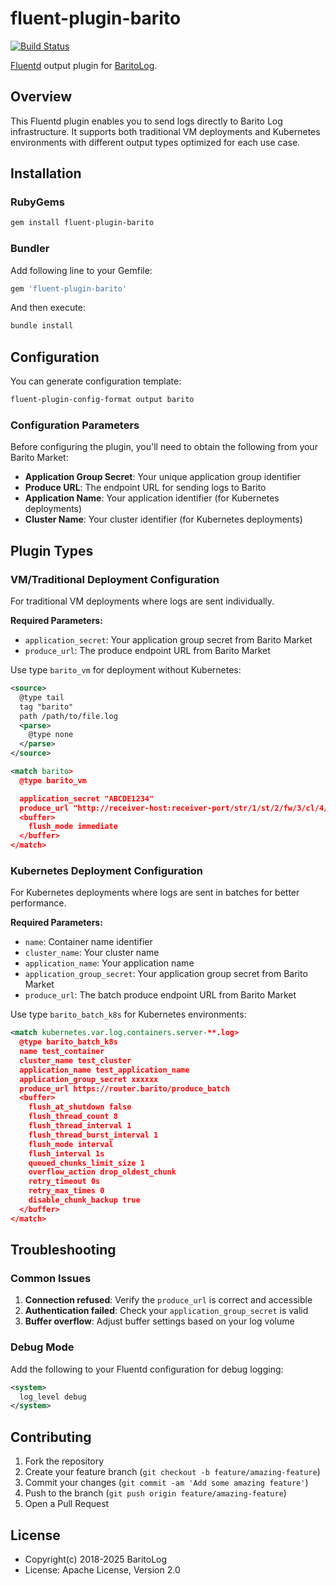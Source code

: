 # fluent-plugin-barito

[![Build Status](https://travis-ci.org/BaritoLog/Barito-Fluent-Plugin.svg?branch=master)](https://travis-ci.org/BaritoLog/Barito-Fluent-Plugin)

[Fluentd](https://fluentd.org/) output plugin for [BaritoLog](https://github.com/BaritoLog).

## Overview

This Fluentd plugin enables you to send logs directly to Barito Log infrastructure. It supports both traditional VM deployments and Kubernetes environments with different output types optimized for each use case.

## Installation

### RubyGems

```bash
gem install fluent-plugin-barito
```

### Bundler

Add following line to your Gemfile:

```ruby
gem 'fluent-plugin-barito'
```

And then execute:

```bash
bundle install
```

## Configuration

You can generate configuration template:

```bash
fluent-plugin-config-format output barito
```

### Configuration Parameters

Before configuring the plugin, you'll need to obtain the following from your Barito Market:

- **Application Group Secret**: Your unique application group identifier
- **Produce URL**: The endpoint URL for sending logs to Barito
- **Application Name**: Your application identifier (for Kubernetes deployments)
- **Cluster Name**: Your cluster identifier (for Kubernetes deployments)

## Plugin Types

### VM/Traditional Deployment Configuration

For traditional VM deployments where logs are sent individually.

**Required Parameters:**

- `application_secret`: Your application group secret from Barito Market
- `produce_url`: The produce endpoint URL from Barito Market

Use type `barito_vm` for deployment without Kubernetes:

```xml
<source>
  @type tail
  tag "barito"
  path /path/to/file.log
  <parse>
    @type none
  </parse>
</source>

<match barito>
  @type barito_vm

  application_secret "ABCDE1234"
  produce_url "http://receiver-host:receiver-port/str/1/st/2/fw/3/cl/4/produce/some-topic"
  <buffer>
    flush_mode immediate
  </buffer>
</match>
```

### Kubernetes Deployment Configuration

For Kubernetes deployments where logs are sent in batches for better performance.

**Required Parameters:**

- `name`: Container name identifier
- `cluster_name`: Your cluster name
- `application_name`: Your application name
- `application_group_secret`: Your application group secret from Barito Market
- `produce_url`: The batch produce endpoint URL from Barito Market

Use type `barito_batch_k8s` for Kubernetes environments:

```xml
<match kubernetes.var.log.containers.server-**.log>
  @type barito_batch_k8s
  name test_container
  cluster_name test_cluster
  application_name test_application_name
  application_group_secret xxxxxx
  produce_url https://router.barito/produce_batch
  <buffer>
    flush_at_shutdown false
    flush_thread_count 8
    flush_thread_interval 1
    flush_thread_burst_interval 1
    flush_mode interval
    flush_interval 1s
    queued_chunks_limit_size 1
    overflow_action drop_oldest_chunk
    retry_timeout 0s
    retry_max_times 0
    disable_chunk_backup true
  </buffer>
</match>
```

## Troubleshooting

### Common Issues

1. **Connection refused**: Verify the `produce_url` is correct and accessible
2. **Authentication failed**: Check your `application_group_secret` is valid
3. **Buffer overflow**: Adjust buffer settings based on your log volume

### Debug Mode

Add the following to your Fluentd configuration for debug logging:

```xml
<system>
  log_level debug
</system>
```

## Contributing

1. Fork the repository
2. Create your feature branch (`git checkout -b feature/amazing-feature`)
3. Commit your changes (`git commit -am 'Add some amazing feature'`)
4. Push to the branch (`git push origin feature/amazing-feature`)
5. Open a Pull Request

## License

- Copyright(c) 2018-2025 BaritoLog
- License: Apache License, Version 2.0

